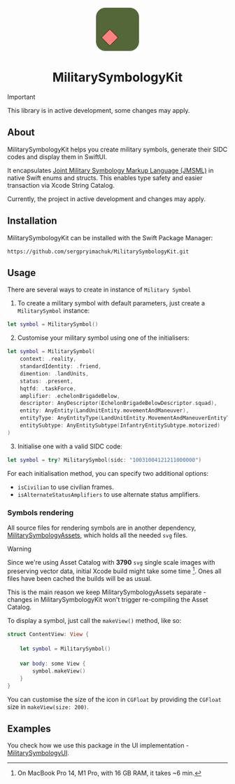 <p align="center">
  <img src="https://github.com/sergpryimachuk/MilitarySymbologyKit/blob/bbcc9f42ae96827fe833dbd224e03dad6530b7aa/Media/Icon.svg" width="100"/>
</p>
<h1 align="center">MilitarySymbologyKit</h1>

> [!IMPORTANT]
>
> This library is in active development, some changes may apply.

## About 

MilitarySymbologyKit helps you create military symbols, generate their SIDC codes and display them in SwiftUI.

It encapsulates [Joint Military Symbology Markup Language (JMSML)](https://github.com/Esri/joint-military-symbology-xml) in native Swift enums and structs. This enables type safety and easier transaction via Xcode String Catalog.

Currently, the project in active development and changes may apply.

## Installation

MilitarySymbologyKit can be installed with the Swift Package Manager:

```
https://github.com/sergpryimachuk/MilitarySymbologyKit.git
```

## Usage

There are several ways to create in instance of `Military Symbol`

1. To create a military symbol with default parameters, just create a `MilitarySymbol` instance:

```swift
let symbol = MilitarySymbol()
```



2. Customise your military symbol using one of the initialisers:

```swift
let symbol = MilitarySymbol(
    context: .reality,
    standardIdentity: .friend,
    dimention: .landUnits,
    status: .present,
    hqtfd: .taskForce,
    amplifier: .echelonBrigadeBelow,
    descriptor: AnyDescriptor(EchelonBrigadeBelowDescriptor.squad),
    entity: AnyEntity(LandUnitEntity.movementAndManeuver),
    entityType: AnyEntityType(LandUnitEntity.MovementAndManeuverEntityType.infantry),
    entitySubtype: AnyEntitySubtype(InfantryEntitySubtype.motorized)
)
```

3. Initialise one with a valid SIDC code:

```swift
let symbol = try? MilitarySymbol(sidc: "10031004121211000000")
```

For each initialisation method, you can specify two additional options:

- `isCivilian` to use civilian frames.
- `isAlternateStatusAmplifiers` to use alternate status amplifiers.

### Symbols rendering

All source files for rendering symbols are in another dependency, [MilitarySymbologyAssets](https://github.com/sergpryimachuk/MilitarySymbologyAssets), which holds all the needed `svg` files. 

> [!WARNING]  
> Since we're using Asset Catalog with **3790** `svg` single scale images with preserving vector data, initial Xcode build might take some time [^1]. Ones all files have been cached the builds will be as usual.
>
> This is the main reason we keep MilitarySymbologyAssets separate - changes in MilitarySymbologyKit won't trigger re-compiling the Asset Catalog.

To display a symbol, just call the `makeView()` method, like so: 

```swift
struct ContentView: View {

    let symbol = MilitarySymbol()
    
    var body: some View {
        symbol.makeView()
    }
}
```

You can customise the size of the icon in `CGFloat` by providing the `CGFloat` size in `makeView(size: 200)`.

## Examples

You check how we use this package in the UI implementation - [MilitarySymbologyUI](https://github.com/sergpryimachuk/MilitarySymbologyUI.git).

[^1]:  On MacBook Pro 14, M1 Pro, with 16 GB RAM, it takes ~6 min.
